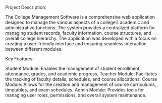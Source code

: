 Project Description:

The College Management Software is a comprehensive web application designed to manage the various aspects of a college’s academic and administrative functions. The system provides a centralized platform for managing student records, faculty information, course structures, and overall college hierarchy. The application was developed with a focus on creating a user-friendly interface and ensuring seamless interaction between different modules.

Key Features:

Student Module:
Enables the management of student enrollment, attendance, grades, and academic progress.
Teacher Module:
Facilitates the tracking of faculty details, schedules, and course allocations.
Course Module:
Allows for the creation and management of course curriculums, timetables, and exam schedules.
Admin Module:
Provides tools for managing user roles, permissions, and overall system maintenance.
